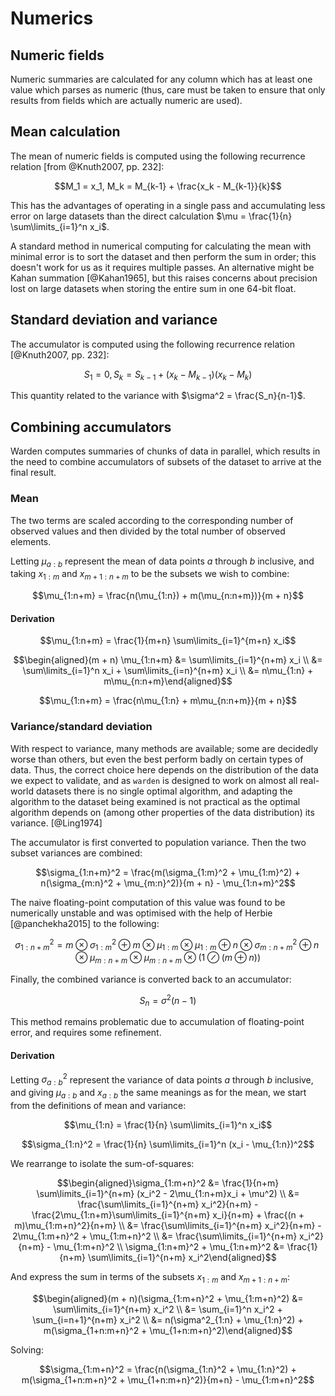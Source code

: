# Numerics

## Numeric fields

Numeric summaries are calculated for any column which has at least one
value which parses as numeric (thus, care must be taken to ensure that
only results from fields which are actually numeric are used).

## Mean calculation

The mean of numeric fields is computed using the following recurrence relation [from @Knuth2007, pp. 232]:

$$M_1 = x_1, M_k = M_{k-1} + \frac{x_k - M_{k-1}}{k}$$

This has the advantages of operating in a single pass and accumulating
less error on large datasets than the direct calculation
$\mu = \frac{1}{n} \sum\limits_{i=1}^n x_i$.

A standard method in numerical computing for calculating the mean with
minimal error is to sort the dataset and then perform the sum in
order; this doesn't work for us as it requires multiple passes. An
alternative might be Kahan summation [@Kahan1965], but this raises concerns about
precision lost on large datasets when storing the entire sum in one
64-bit float.

## Standard deviation and variance

The accumulator is computed using the following recurrence relation [@Knuth2007, pp. 232]:

$$S_1 = 0, S_k = S_{k-1} + (x_k - M_{k-1})(x_k - M_k)$$

This quantity related to the variance with
$\sigma^2 = \frac{S_n}{n-1}$. 

## Combining accumulators

Warden computes summaries of chunks of data in parallel, which results
in the need to combine accumulators of subsets of the dataset to
arrive at the final result.

### Mean

The two terms are scaled according to the corresponding number of
observed values and then divided by the total number of observed
elements.

Letting $\mu_{a:b}$ represent the mean of data points $a$ through $b$
inclusive, and taking $x_{1:m}$ and $x_{m+1:n+m}$ to be the subsets we
wish to combine:

$$\mu_{1:n+m} = \frac{n(\mu_{1:n}) + m(\mu_{n:n+m})}{m + n}$$

#### Derivation

$$\mu_{1:n+m} = \frac{1}{m+n} \sum\limits_{i=1}^{m+n} x_i$$

$$\begin{aligned}(m + n) \mu_{1:n+m} &= \sum\limits_{i=1}^{n+m} x_i \\
                                     &= \sum\limits_{i=1}^n x_i + \sum\limits_{i=n}^{n+m} x_i \\
                                     &= n\mu_{1:n} + m\mu_{n:n+m}\end{aligned}$$

$$\mu_{1:n+m} = \frac{n\mu_{1:n} + m\mu_{n:n+m}}{m + n}$$

### Variance/standard deviation

With respect to variance, many methods are available; some are
decidedly worse than others, but even the best perform badly on
certain types of data. Thus, the correct choice here
depends on the distribution of the data we expect to validate, and as
`warden` is designed to work on almost all real-world datasets there
is no single optimal algorithm, and adapting the algorithm to the
dataset being examined is not practical as the optimal algorithm
depends on (among other properties of the data distribution) its
variance. [@Ling1974]

The accumulator is first converted to population variance. Then the
two subset variances are combined:

$$\sigma_{1:n+m}^2 = \frac{m(\sigma_{1:m}^2 + \mu_{1:m}^2) + n(\sigma_{m:n}^2 + \mu_{m:n}^2)}{m + n} - \mu_{1:n+m}^2$$

The naive floating-point computation of this value was found to be
numerically unstable and was optimised with the help of Herbie
[@panchekha2015] to the following:

$$\sigma_{1:n+m}^2 =
  m \otimes \sigma_{1:m}^2 \oplus m \otimes \mu_{1:m} \otimes \mu_{1:m} \oplus
  n \otimes \sigma_{m:n+m}^2 \oplus n \otimes \mu_{m:n+m} \otimes \mu_{m:n+m}
  \otimes (1 \oslash (m \oplus n))$$

Finally, the combined variance is converted back to an accumulator:

$$S_n = \sigma^2(n - 1)$$

This method remains problematic due to accumulation of floating-point
error, and requires some refinement.

#### Derivation

Letting $\sigma_{a:b}^2$ represent the variance of data points $a$
through $b$ inclusive, and giving $\mu_{a:b}$ and $x_{a:b}$ the same
meanings as for the mean, we start from the definitions of mean and
variance:

$$\mu_{1:n} = \frac{1}{n} \sum\limits_{i=1}^n x_i$$

$$\sigma_{1:n}^2 = \frac{1}{n} \sum\limits_{i=1}^n (x_i - \mu_{1:n})^2$$

We rearrange to isolate the sum-of-squares:

$$\begin{aligned}\sigma_{1:m+n}^2 &= \frac{1}{n+m} \sum\limits_{i=1}^{n+m} (x_i^2 - 2\mu_{1:n+m}x_i + \mu^2) \\
  &= \frac{\sum\limits_{i=1}^{n+m} x_i^2}{n+m} - \frac{2\mu_{1:n+m}\sum\limits_{i=1}^{n+m} x_i}{n+m} + \frac{(n + m)\mu_{1:m+n}^2}{n+m} \\
  &= \frac{\sum\limits_{i=1}^{n+m} x_i^2}{n+m} - 2\mu_{1:m+n}^2 + \mu_{1:m+n}^2 \\
  &= \frac{\sum\limits_{i=1}^{n+m} x_i^2}{n+m} - \mu_{1:m+n}^2 \\
  \sigma_{1:n+m}^2 + \mu_{1:n+m}^2 &= \frac{1}{n+m} \sum\limits_{i=1}^{n+m} x_i^2\end{aligned}$$

And express the sum in terms of the subsets $x_{1:m}$ and $x_{m+1:n+m}$:

$$\begin{aligned}(m + n)(\sigma_{1:m+n}^2 + \mu_{1:m+n}^2) &= \sum\limits_{i=1}^{n+m} x_i^2 \\
  &= \sum_{i=1}^n x_i^2 + \sum_{i=n+1}^{n+m} x_i^2 \\
  &= n(\sigma^2_{1:n} + \mu_{1:n}^2) + m(\sigma_{1+n:m+n}^2 + \mu_{1+n:m+n}^2)\end{aligned}$$

Solving:

$$\sigma_{1:m+n}^2 = \frac{n(\sigma_{1:n}^2 + \mu_{1:n}^2) + m(\sigma_{1+n:m+n}^2 + \mu_{1+n:m+n}^2)}{m+n} - \mu_{1:m+n}^2$$

